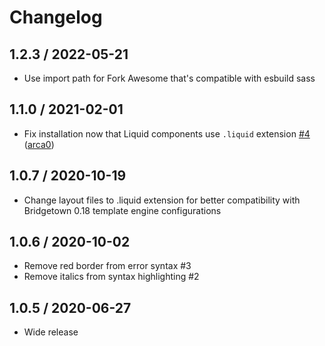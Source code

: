 # Changelog

## 1.2.3 / 2022-05-21

* Use import path for Fork Awesome that's compatible with esbuild sass

## 1.1.0 / 2021-02-01

* Fix installation now that Liquid components use `.liquid` extension [#4](https://github.com/whitefusionhq/bulmatown/pull/4) ([arca0](https://github.com/arca0))

## 1.0.7 / 2020-10-19

* Change layout files to .liquid extension for better compatibility with Bridgetown 0.18 template engine configurations

## 1.0.6 / 2020-10-02

* Remove red border from error syntax #3
* Remove italics from syntax highlighting #2

## 1.0.5 / 2020-06-27

* Wide release
